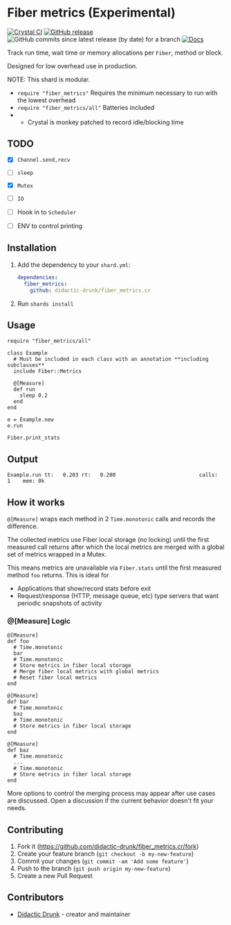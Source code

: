 # Fiber metrics (Experimental)
[![Crystal CI](https://github.com/didactic-drunk/fiber_metrics.cr/actions/workflows/crystal.yml/badge.svg)](https://github.com/didactic-drunk/fiber_metrics.cr/actions/workflows/crystal.yml)
[![GitHub release](https://img.shields.io/github/release/didactic-drunk/fiber_metrics.cr.svg)](https://github.com/didactic-drunk/fiber_metrics.cr/releases)
![GitHub commits since latest release (by date) for a branch](https://img.shields.io/github/commits-since/didactic-drunk/fiber_metrics.cr/latest)
[![Docs](https://img.shields.io/badge/docs-available-brightgreen.svg)](https://didactic-drunk.github.io/fiber_metrics.cr/main)

Track run time, wait time or memory allocations per `Fiber`, method or block.

Designed for low overhead use in production.

NOTE: This shard is modular.
* `require "fiber_metrics"` Requires the minimum necessary to run with the lowest overhead
* `require "fiber_metrics/all"` Batteries included
* * Crystal is monkey patched to record idle/blocking time

## TODO
- [x] `Channel.send,recv`
- [ ] `sleep`
- [x] `Mutex`
- [ ] `IO`
- [ ] Hook in to `Scheduler`
- [ ] ENV to control printing


## Installation

1. Add the dependency to your `shard.yml`:

   ```yaml
   dependencies:
     fiber_metrics:
       github: didactic-drunk/fiber_metrics.cr
   ```

2. Run `shards install`

## Usage


```crystal
require "fiber_metrics/all"

class Example
  # Must be included in each class with an annotation **including subclasses**
  include Fiber::Metrics

  @[Measure]
  def run
    sleep 0.2
  end
end

e = Example.new
e.run

Fiber.print_stats
```

## Output
```
Example.run tt:   0.203 rt:   0.200                           calls:      1    mem: 0k
```

## How it works

`@[Measure]` wraps each method in 2 `Time.monotonic` calls and records the difference.

The collected metrics use Fiber local storage (no locking) until the first measured call returns
after which the local metrics are merged with a global set of metrics wrapped in a Mutex.

This means metrics are unavailable via `Fiber.stats` until the first measured method `foo` returns.
This is ideal for
* Applications that show/record stats before exit
* Request/response (HTTP, message queue, etc) type servers that want periodic snapshots of activity

### @[Measure] Logic
```crystal
@[Measure]
def foo
  # Time.monotonic
  bar
  # Time.monotonic
  # Store metrics in fiber local storage
  # Merge fiber local metrics with global metrics
  # Reset fiber local metrics
end

@[Measure]
def bar
  # Time.monotonic
  baz
  # Time.monotonic
  # Store metrics in fiber local storage
end

@[Measure]
def baz
  # Time.monotonic
  ...
  # Time.monotonic
  # Store metrics in fiber local storage
end
```


More options to control the merging process may appear after use cases are discussed.
Open a discussion if the current behavior doesn't fit your needs.


## Contributing

1. Fork it (<https://github.com/didactic-drunk/fiber_metrics.cr/fork>)
2. Create your feature branch (`git checkout -b my-new-feature`)
3. Commit your changes (`git commit -am 'Add some feature'`)
4. Push to the branch (`git push origin my-new-feature`)
5. Create a new Pull Request

## Contributors

- [Didactic Drunk](https://github.com/didactic-drunk) - creator and maintainer
